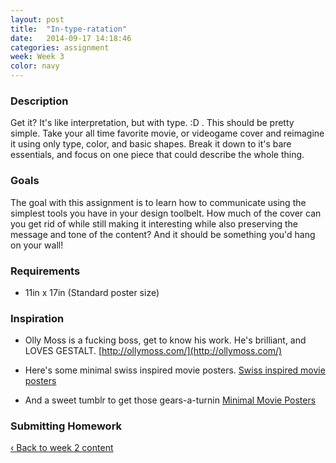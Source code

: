 ```yaml
---
layout: post
title:  "In-type-ratation"
date:   2014-09-17 14:18:46
categories: assignment
week: Week 3
color: navy
---
```


### Description
Get it? It's like interpretation, but with type. :D . This should be pretty simple. Take your all time favorite movie, or videogame cover and reimagine it using only type, color, and basic shapes. Break it down to it's bare essentials, and focus on one piece that could describe the whole thing.

### Goals
The goal with this assignment is to learn how to communicate using the simplest tools you have in your design toolbelt. How much of the cover can you get rid of while still making it interesting while also preserving the message and tone of the content? And it should be something you'd hang on your wall!

### Requirements
- 11in x 17in (Standard poster size)

### Inspiration
- Olly Moss is a fucking boss, get to know his work. He's brilliant, and LOVES GESTALT.
[http://ollymoss.com/](http://ollymoss.com/)

- Here's some minimal swiss inspired movie posters. [Swiss inspired movie posters](http://www.creativebloq.com/posters/swiss-style-41411292)

- And a sweet tumblr to get those gears-a-turnin [Minimal Movie Posters](http://minimalmovieposters.tumblr.com/)

### Submitting Homework

<a href="/week/week-03/"> ‹ Back to week 2 content</a>
